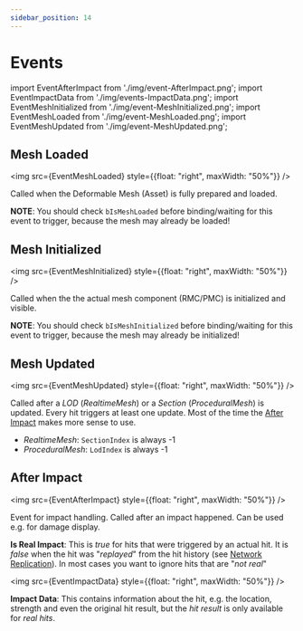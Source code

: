 ```yaml
---
sidebar_position: 14
---
```


# Events

import EventAfterImpact from './img/event-AfterImpact.png';
import EventImpactData from './img/events-ImpactData.png';
import EventMeshInitialized from './img/event-MeshInitialized.png';
import EventMeshLoaded from './img/event-MeshLoaded.png';
import EventMeshUpdated from './img/event-MeshUpdated.png';

## Mesh Loaded

<img src={EventMeshLoaded} style={{float: "right", maxWidth: "50%"}} />

Called when the Deformable Mesh (Asset) is fully prepared and loaded.

**NOTE**: You should check ``bIsMeshLoaded`` before binding/waiting for this event to trigger, because the mesh may already be loaded!

## Mesh Initialized

<img src={EventMeshInitialized} style={{float: "right", maxWidth: "50%"}} />

Called when the the actual mesh component (RMC/PMC) is initialized and visible.

**NOTE**: You should check ``bIsMeshInitialized`` before binding/waiting for this event to trigger, because the mesh may already be initialized!

## Mesh Updated

<img src={EventMeshUpdated} style={{float: "right", maxWidth: "50%"}} />

Called after a *LOD* (*RealtimeMesh*) or a *Section* (*ProceduralMesh*) is updated. Every hit triggers at least one update. Most of the time the [After Impact](#after-impact) makes more sense to use.

- *RealtimeMesh*: ``SectionIndex`` is always -1
- *ProceduralMesh*: ``LodIndex`` is always -1


## After Impact

<img src={EventAfterImpact} style={{float: "right", maxWidth: "50%"}} />

Event for impact handling. Called after an impact happened. Can be used e.g. for damage display.

**Is Real Impact**: This is *true* for hits that were triggered by an actual hit. It is *false* when the hit was "*replayed*" from the hit history (see [Network Replication](./replication.md)). In most cases you want to ignore hits that are "*not real*"

<img src={EventImpactData} style={{float: "right", maxWidth: "50%"}} />

**Impact Data**: This contains information about the hit, e.g. the location, strength and even the original hit result, but the *hit result* is only available for *real hits*.

<br/><br/>
